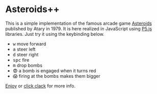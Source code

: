 # Asteroids++

This is a simple implementation of the famous arcade game [Asteroids](https://en.wikipedia.org/wiki/Asteroids_%28video_game%29) published by Atary in 1979. It is here realized in JavaScript using [P5.js](https://p5js.org/) libraries. Just try it using the keybinding below.

+ <kbd>w</kbd> move forward
+ <kbd>a</kbd> steer left
+ <kbd>d</kbd> steer right
+ <kbd>spc</kbd> fire
+ <kbd>m</kbd> drop bombs
+ 😨 a bomb is engaged when it turns red
+ 😱 firing at the bombs makes them bigger

[Enjoy](https://matteogiorgi.github.io/asteroids_plus_plus/src) or [click clack](http://matteogiorgi.github.io/astro.html) for more info.
